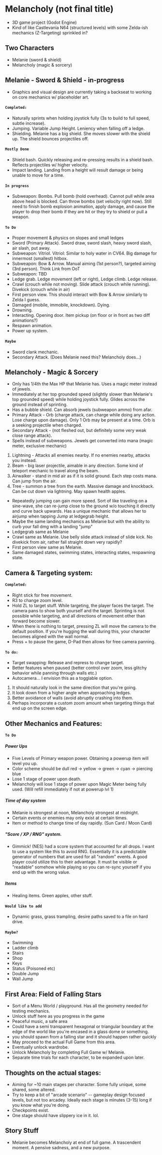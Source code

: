 # Melancholy (not final title)

- 3D game project (Godot Engine)
- Kind of like Castlevania N64 (structured levels) with some Zelda-ish mechanics (Z-Targeting) sprinkled in?


## Two Characters

- Melanie (sword & shield)
- Melancholy (magic & sorcery)


## Melanie - Sword & Shield - in-progress
- Graphics and visual design are currently taking a backseat to working on core mechanics w/ placeholder art.

#### `Completed:`
- Naturally sprints when holding joystick fully (3s to build to full speed, subtle increase).
- Jumping. Variable Jump Height. Leniency when falling off a ledge.
- Shielding. Melanie has a big shield. She moves slower with the shield up. The shield bounces projectiles off. 

#### `Mostly Done`
- Shield bash. Quickly releasing and re-pressing results in a shield bash. Reflects projectiles w/ higher velocity.
- Impact landing. Landing from a height will result damage or being unable to move for a time.

#### `In progress`
- Subweapon: Bombs. Pull bomb (hold overhead). Cannot pull while area above head is blocked. Can throw bombs (set velocity right now). Still need to finish bomb explosion animation, apply damage, and cause the player to drop their bomb if they are hit or they try to shield or pull a weapon.

#### `To Do`
- Proper movement & physics on slopes and small ledges
- Sword (Primary Attack). Sword draw, sword slash, heavy sword slash, air slash, put away.
- Subweapon: Vitriol. Vitriol: Similar to holy water in CV64. Big damage for innermost (smallest) hitbox. 
- Subweapon: Bow & Arrow. Manual aiming (1st person?), targeted aiming (3rd person). Think Link from OoT
- Subweapon: TBD
- Ledge grab. Ledge movement (left or right), Ledge climb. Ledge release.
- Crawl (crouch while not moving). Slide attack (crouch while running). Divekick (crouch while in air)
- First person view. This should interact with Bow & Arrow similarly to Zelda I guess.
- Damaged (mobile, immobile, knockdown). Dying.
- Drowning.
- Interacting. Opening door. Item pickup (on floor or in front as two diff animations?)
- Respawn animation.
- Power up system.

#### `Maybe`
- Sword clank mechanic.
- Secondary Attack. (Does Melanie need this? Melancholy does...)


## Melancholy - Magic & Sorcery

- Only has 1/4th the Max HP that Melanie has. Uses a magic meter instead of jewels.
- Immediately at her top grounded speed (slightly slower than Melanie's top grounded speed) while holding joystick fully. Glides across the ground instead of sprinting.
- Has a bubble shield. Can absorb jewels (subweapon ammo) from afar.
- Primary Attack - Orb (charge attack, can charge while doing any action. Lose charge upon damage). Only 1 Orb may be present at a time. Orb is a seeking projectile when charged.
- Secondary Attack - (not fleshed out, but definitely some very weak close range attack).
- Spells instead of subweapons. Jewels get converted into mana (magic meter, exclusive mechanic)
1. Lightning - Attacks all enemies nearby. If no enemies nearby, attacks you instead.
2. Beam - big laser projectile, aimable in any direction. Some kind of teleport mechanic to travel along the beam.
3. Airwalker - stand in mid air as if it is solid ground. Each step costs mana. Can jump from the air.
4. Tree - summon a tree from the earth. Massive damage and knockback. Can be cut down via lightning. May spawn health apples.
- Repeatedly jumping can gain more speed. Sort of like traveling on a sine-wave, she can re-jump close to the ground w/o touching it directly and curve back upwards. Has a unique mechanic that allows her to airjump when tapping Jump at ledgegrab height.
- Maybe the same landing mechanics as Melanie but with the ability to curb your fall dmg with a landing "jump"
- Ledgegrab same as Melanie
- Crawl same as Melanie. Use belly slide attack instead of slide kick. No divekick from air, rather fall straight down very rapidly?
- First person view same as Melanie.
- Same damaged states, swimming states, interacting states, respawning state.


## Camera & Targeting system:

#### `Completed:`
- Right stick for free movement.
- R3 to change zoom level.
- Hold ZL to target stuff. While targeting, the player faces the target. The camera pans to show both yourself and the target. Sprinting is not possible while targeting, and all directions of movement other than forward become slower.
- When there is nothing to target, pressing ZL will move the camera to the default position. If you're hugging the wall during this, your character becomes aligned with the wall normal. 
- Press + to pause the game, D-Pad then allows for free camera panning. 

#### `To do:`
- Target swapping: Release and repress to change target.
- Better features when paused (better control over zoom, less glitchy behavior while panning through walls etc.)
- Autocamera... I envision this as a togglable option.
1. It should naturally look in the same direction that you're going. 
2. It look down from a higher angle when approaching ledges.
3. Better avoidance of walls (avoid abruptly crashing into them.
4. Perhaps incorporate a custom zoom amount when targeting things that end up on the screen edge.


## Other Mechanics and Features:

#### `To Do`

##### Power Ups
- Five Levels of Primary weapon power. Obtaining a powerup item will level you up.
- Color scheme should be dull red -> yellow -> green -> cyan -> piercing blue
- Lose 1 stage of power upon death.
- Melancholy will lose 1 stage of power upon Magic Meter being fully used. (Will refill immediately if not at powerup lvl 1)

##### Time of day system
- Melanie is strongest at noon, Melancholy strongest at midnight.
- Certain events or enemies may only exist at certain times.
- Item or method to change time of day rapidly. (Sun Card / Moon Card)

##### "Score / XP / RNG" system.
- Gimmick! (NES) had a score system that accounted for all drops. I want to use a system like this to avoid RNG. Essentially it is a predictable generator of numbers that are used for all "random" events. A good player could utilize this to their advantage. It must be visible or "readable" somehow while playing so you can re-sync yourself if you end up with the wrong value.

##### Items
- Healing items. Green apples, other stuff.

#### `Would like to add`

- Dynamic grass, grass trampling, desire paths saved to a file on hard drive.

#### `Maybe?`
- Swimming
- Ladder climb
- Stairs
- Shop
- Keys
- Status (Poisoned etc)
- Double Jump
- Wall Jump


## First Area: Field of Falling Stars
- Sort of a Menu World / playground. Has all the geometry needed for testing mechanics.
- Unlock stuff here as you progress in the game
- Peaceful music, a safe area
- Could have a semi transparent hexagonal or triangular boundary at the edge of the world like you're encased in a glass dome or something.
- you should spawn from a falling star and it should happen rather quickly
- May proceed to the actual Full Game from this area.
- Eventually unlock wardrobe. 
- Unlock Melancholy by completing Full Game w/ Melanie.
- Separate time trials for each character, to be expanded upon later.

## Thoughts on the actual stages:
- Aiming for ~10 main stages per character. Some fully unique, some shared, some altered.
- Try to keep a bit of "arcade scenario" -- gameplay design focused levels, but not too arcadey. Ideally each stage is minutes (3-15) long if you know what you're doing.
- Checkpoints exist.
- One stage should have slippery ice in it. lol.

## Story Stuff
- Melanie becomes Melancholy at end of full game. A trascendent moment. A pensive sadness, and a new purpose.